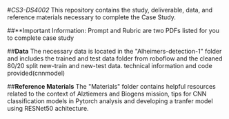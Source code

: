 #*CS3-DS4002*
This repository contains the study, deliverable, data, and reference materials necessary to complete the Case Study.

##**Important Information:
Prompt and Rubric are two PDFs listed for you to complete case study

##**Data**
The necessary data is located in the "Alheimers-detection-1" folder and includes the trained and test data folder from roboflow and the cleaned 80/20 split new-train and new-test data. technical information and code provided(cnnmodel)



##**Reference Materials**
The "Materials" folder contains helpful resources related to the context of Alztiemers and Biogens mission, tips for CNN classification models in Pytorch analysis and developing a tranfer model using RESNet50 achitecture. 
